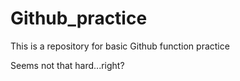 # Github_practice
This is a repository for basic Github function practice


Seems not that hard...right?
